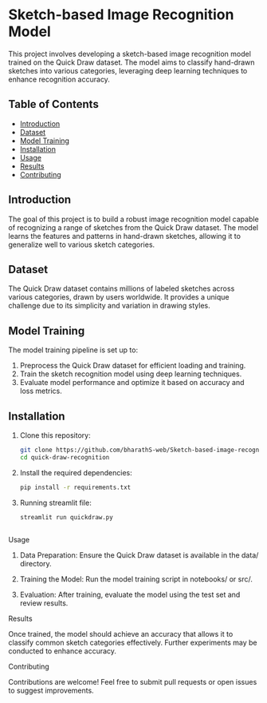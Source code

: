 # Sketch-based Image Recognition Model

This project involves developing a sketch-based image recognition model trained on the Quick Draw dataset. The model aims to classify hand-drawn sketches into various categories, leveraging deep learning techniques to enhance recognition accuracy.

## Table of Contents

- [Introduction](#introduction)
- [Dataset](#dataset)
- [Model Training](#model-training)
- [Installation](#installation)
- [Usage](#usage)
- [Results](#results)
- [Contributing](#contributing)

## Introduction

The goal of this project is to build a robust image recognition model capable of recognizing a range of sketches from the Quick Draw dataset. The model learns the features and patterns in hand-drawn sketches, allowing it to generalize well to various sketch categories.

## Dataset

The Quick Draw dataset contains millions of labeled sketches across various categories, drawn by users worldwide. It provides a unique challenge due to its simplicity and variation in drawing styles.

## Model Training

The model training pipeline is set up to:

1. Preprocess the Quick Draw dataset for efficient loading and training.
2. Train the sketch recognition model using deep learning techniques.
3. Evaluate model performance and optimize it based on accuracy and loss metrics.

## Installation

1. Clone this repository:
   ```bash
   git clone https://github.com/bharathS-web/Sketch-based-image-recognition.git
   cd quick-draw-recognition
   
2. Install the required dependencies:

   ```bash
   pip install -r requirements.txt

3. Running streamlit file:
   ```bash
   streamlit run quickdraw.py



Usage

1. Data Preparation: Ensure the Quick Draw dataset is available in the data/ directory.


2. Training the Model: Run the model training script in notebooks/ or src/.


3. Evaluation: After training, evaluate the model using the test set and review results.



Results

Once trained, the model should achieve an accuracy that allows it to classify common sketch categories effectively. Further experiments may be conducted to enhance accuracy.

Contributing

Contributions are welcome! Feel free to submit pull requests or open issues to suggest improvements.
